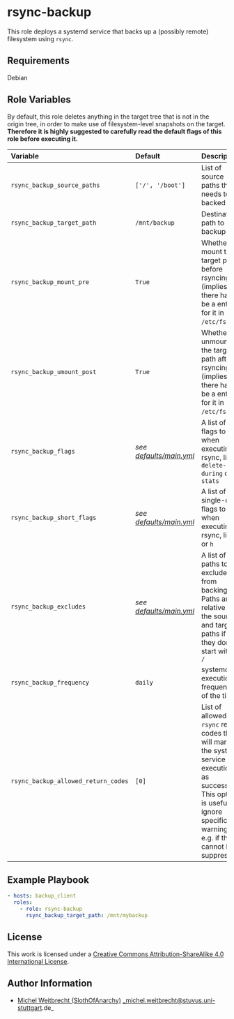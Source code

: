 # rsync-backup

This role deploys a systemd service that backs up a (possibly remote) filesystem using `rsync`.

## Requirements

Debian

## Role Variables

By default, this role deletes anything in the target tree that is not in the origin tree, in order to make use of filesystem-level snapshots on the target.
**Therefore it is highly suggested to carefully read the default flags of this role before executing it.**

| Variable                            | Default                                      | Description                                                                                                                                                                           |
|:------------------------------------|:---------------------------------------------|:--------------------------------------------------------------------------------------------------------------------------------------------------------------------------------------|
| `rsync_backup_source_paths`         | `['/', '/boot']`                             | List of source paths that needs to be backed up                                                                                                                                       |
| `rsync_backup_target_path`          | `/mnt/backup`                                | Destination path to backup to                                                                                                                                                         |
| `rsync_backup_mount_pre`            | `True`                                       | Whether to mount the target path before rsyncing (implies that there has to be a entry for it in `/etc/fstab`)                                                                        |
| `rsync_backup_umount_post`          | `True`                                       | Whether to unmount the target path after rsyncing (implies that there has to be a entry for it in `/etc/fstab`)                                                                       |
| `rsync_backup_flags`                | _see [defaults/main.yml](defaults/main.yml)_ | A list of flags to set when executing rsync, like `delete-during` or `stats`                                                                                                          |
| `rsync_backup_short_flags`          | _see [defaults/main.yml](defaults/main.yml)_ | A list of single-char flags to set when executing rsync, like `a` or `h`                                                                                                              |
| `rsync_backup_excludes`             | _see [defaults/main.yml](defaults/main.yml)_ | A list of paths to exclude from backing up. Paths are relative to the source and target paths if they don't start with a `/`                                                          |
| `rsync_backup_frequency`            | `daily`                                      | systemd execution frequency of the timer                                                                                                                                              |
| `rsync_backup_allowed_return_codes` | `[0]`                                        | List of allowed `rsync` return codes that will mark the systemd service execution as successful. This option is useful to ignore specific warnings e.g. if they cannot be suppressed. |

## Example Playbook

```yml
- hosts: backup_client
  roles:
    - role: rsync-backup
      rsync_backup_target_path: /mnt/mybackup
```

## License

This work is licensed under a [Creative Commons Attribution-ShareAlike 4.0 International License](https://creativecommons.org/licenses/by-sa/4.0/).

## Author Information

- [Michel Weitbrecht (SlothOfAnarchy)](https://github.com/SlothOfAnarchy) _michel.weitbrecht@stuvus.uni-stuttgart.de_
